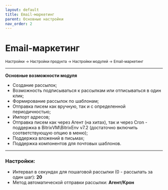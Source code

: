 ```yaml
---
layout: default
title: Email-маркетинг
parent: Основные настройки
nav_order: 2
---
```


# Email-маркетинг

<sub>Настройки → Настройки продукта → Настройки модулей → Email-маркетинг</sub>

---

**Основные возможности модуля**
- Создание рассылок;
- Возможность подписываться к рассылкам или отписываться в один клик;
- Формирование рассылок по шаблонам;
- Отправка писем как вручную, так и с определенной периодичностью;
- Импорт адресов;
- Отправка писем как через Агент (на хитах), так и через Сron - поддержка в BitrixVM\BitrixEnv v7.2 (достаточно включить соответствующую опцию в меню);
- Поддержка вложений в письмах;
- Поддержка компонентов для почтовых шаблонов.

---

### **Настройки:**

- Интервал в секундах для пошаговой рассылки (0 - рассылать за один шаг): **20**
- Метод автоматической отправки рассылки: **Агент/Крон**

<br>
